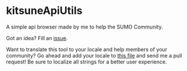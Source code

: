 # kitsuneApiUtils

A simple api browser made by me to help the SUMO Community.

Got an idea? Fill an [issue](https://github.com/brwolfgang/kitsuneApiUtils/issues/new).

Want to translate this tool to your locale and help members of your community? 
Go ahead and add your locale to [this file](https://github.com/brwolfgang/kitsuneApiUtils/blob/master/i18n.js) and send me a pull request!
Be sure to localize all strings for a better user experience.